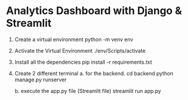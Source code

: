 # Analytics Dashboard with Django & Streamlit

1. Create a virtual environment
    python -m venv env

2. Activate the Virtual Environment
    ./env/Scripts/activate

3. Install all the dependencies
   pip install -r requirements.txt

4. Create 2 different terminal
    a. for the backend.
        cd backend
        python manage.py runserver
    
    b. execute the app.py file (Streamlit file)
        streamlit run app.py